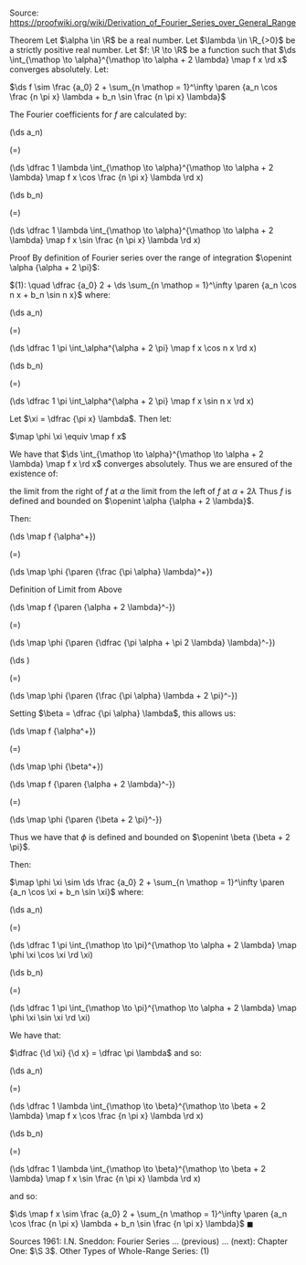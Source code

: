 # 

Source: https://proofwiki.org/wiki/Derivation_of_Fourier_Series_over_General_Range

Theorem
Let $\alpha \in \R$ be a real number.
Let $\lambda \in \R_{>0}$ be a strictly positive real number.
Let $f: \R \to \R$ be a function such that $\ds \int_{\mathop \to \alpha}^{\mathop \to \alpha + 2 \lambda} \map f x \rd x$ converges absolutely.
Let:

$\ds f \sim \frac {a_0} 2 + \sum_{n \mathop = 1}^\infty \paren {a_n \cos \frac {n \pi x} \lambda + b_n \sin \frac {n \pi x} \lambda}$

The Fourier coefficients for $f$ are calculated by:














\(\ds a_n\)

\(=\)







\(\ds \dfrac 1 \lambda \int_{\mathop \to \alpha}^{\mathop \to \alpha + 2 \lambda} \map f x \cos \frac {n \pi x} \lambda \rd x\)




















\(\ds b_n\)

\(=\)







\(\ds \dfrac 1 \lambda \int_{\mathop \to \alpha}^{\mathop \to \alpha + 2 \lambda} \map f x \sin \frac {n \pi x} \lambda \rd x\)











Proof
By definition of Fourier series over the range of integration $\openint \alpha {\alpha + 2 \pi}$:

$(1): \quad \dfrac {a_0} 2 + \ds \sum_{n \mathop = 1}^\infty \paren {a_n \cos n x + b_n \sin n x}$
where:














\(\ds a_n\)

\(=\)







\(\ds \dfrac 1 \pi \int_\alpha^{\alpha + 2 \pi} \map f x \cos n x \rd x\)




















\(\ds b_n\)

\(=\)







\(\ds \dfrac 1 \pi \int_\alpha^{\alpha + 2 \pi} \map f x \sin n x \rd x\)










Let $\xi = \dfrac {\pi x} \lambda$.
Then let:

$\map \phi \xi \equiv \map f x$

We have that $\ds \int_{\mathop \to \alpha}^{\mathop \to \alpha + 2 \lambda} \map f x \rd x$ converges absolutely.
Thus we are ensured of the existence of:

the limit from the right of $f$ at $\alpha$
the limit from the left of $f$ at $\alpha + 2 \lambda$
Thus $f$ is defined and bounded on $\openint \alpha {\alpha + 2 \lambda}$.

Then:














\(\ds \map f {\alpha^+}\)

\(=\)







\(\ds \map \phi {\paren {\frac {\pi \alpha} \lambda}^+}\)





Definition of Limit from Above














\(\ds \map f {\paren {\alpha + 2 \lambda}^-}\)

\(=\)







\(\ds \map \phi {\paren {\dfrac {\pi \alpha + \pi 2 \lambda} \lambda}^-}\)




















\(\ds \)

\(=\)







\(\ds \map \phi {\paren {\frac {\pi \alpha} \lambda + 2 \pi}^-}\)









Setting $\beta = \dfrac {\pi \alpha} \lambda$, this allows us:














\(\ds \map f {\alpha^+}\)

\(=\)







\(\ds \map \phi {\beta^+}\)




















\(\ds \map f {\paren {\alpha + 2 \lambda}^-}\)

\(=\)







\(\ds \map \phi {\paren {\beta + 2 \pi}^-}\)









Thus we have that $\phi$ is defined and bounded on $\openint \beta {\beta + 2 \pi}$.

Then:

$\map \phi \xi \sim \ds \frac {a_0} 2 + \sum_{n \mathop = 1}^\infty \paren {a_n \cos \xi + b_n \sin \xi}$
where:














\(\ds a_n\)

\(=\)







\(\ds \dfrac 1 \pi \int_{\mathop \to \pi}^{\mathop \to \alpha + 2 \lambda} \map \phi \xi \cos \xi \rd \xi\)




















\(\ds b_n\)

\(=\)







\(\ds \dfrac 1 \pi \int_{\mathop \to \pi}^{\mathop \to \alpha + 2 \lambda} \map \phi \xi \sin \xi \rd \xi\)










We have that:

$\dfrac {\d \xi} {\d x} = \dfrac \pi \lambda$
and so:














\(\ds a_n\)

\(=\)







\(\ds \dfrac 1 \lambda \int_{\mathop \to \beta}^{\mathop \to \beta + 2 \lambda} \map f x \cos \frac {n \pi x} \lambda \rd x\)




















\(\ds b_n\)

\(=\)







\(\ds \dfrac 1 \lambda \int_{\mathop \to \beta}^{\mathop \to \beta + 2 \lambda} \map f x \sin \frac {n \pi x} \lambda \rd x\)









and so:

$\ds \map f x \sim \frac {a_0} 2 + \sum_{n \mathop = 1}^\infty \paren {a_n \cos \frac {n \pi x} \lambda + b_n \sin \frac {n \pi x} \lambda}$
$\blacksquare$


Sources
1961: I.N. Sneddon: Fourier Series ... (previous) ... (next): Chapter One: $\S 3$. Other Types of Whole-Range Series: $(1)$




